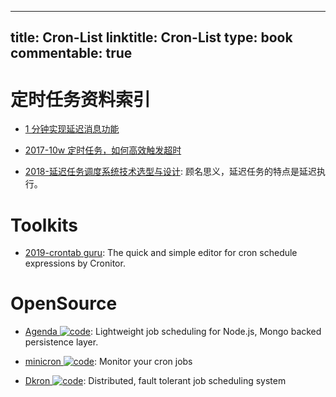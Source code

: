 
---
title: Cron-List
linktitle: Cron-List
type: book
commentable: true
---

# 定时任务资料索引

- [1 分钟实现延迟消息功能](http://6me.us/wVHFB)

- [2017-10w 定时任务，如何高效触发超时](http://6me.us/gZ8)

- [2018-延迟任务调度系统技术选型与设计](http://blog.csdn.net/yigezei/article/details/79286225): 顾名思义，延迟任务的特点是延迟执行。

# Toolkits

- [2019-crontab guru](https://crontab.guru/#5_0_*_8_*): The quick and simple editor for cron schedule expressions by Cronitor.

# OpenSource

- [Agenda ![code](https://martrix-usa.oss-accelerate.aliyuncs.com/logo/code.svg)](https://github.com/agenda/agenda): Lightweight job scheduling for Node.js, Mongo backed persistence layer.

- [minicron ![code](https://martrix-usa.oss-accelerate.aliyuncs.com/logo/code.svg)](https://github.com/jamesrwhite/minicron): Monitor your cron jobs

- [Dkron ![code](https://martrix-usa.oss-accelerate.aliyuncs.com/logo/code.svg)](https://github.com/victorcoder/dkron): Distributed, fault tolerant job scheduling system

    